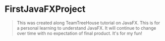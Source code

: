 # FirstJavaFXProject

> This was created along TeamTreeHouse tutorial on JavaFX.
> This is for a personal learning to understand JavaFX.
> It will continue to change over time with no expectation of final product.
> It's for my fun!